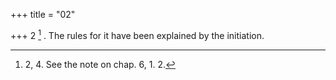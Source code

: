 +++
title = "02"

+++
2 [^2] . The rules for it have been explained by the initiation.


[^2]:  2, 4. See the note on chap. 6, 1. 2.
